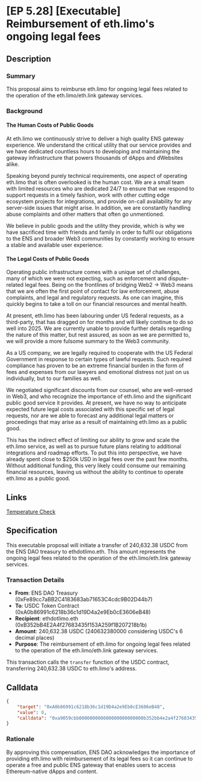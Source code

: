 # [EP 5.28] [Executable] Reimbursement of eth.limo's ongoing legal fees 

## Description 

### Summary
This proposal aims to reimburse eth.limo for ongoing legal fees related to the operation of the eth.limo/eth.link gateway services. 

### Background

#### The Human Costs of Public Goods
At eth.limo we continuously strive to deliver a high quality ENS gateway experience. We understand the critical utility that our service provides and we have dedicated countless hours to developing and maintaining the gateway infrastructure that powers thousands of dApps and dWebsites alike.

Speaking beyond purely technical requirements, one aspect of operating eth.limo that is often overlooked is the human cost. We are a small team with limited resources who are dedicated 24/7 to ensure that we respond to support requests in a timely fashion, work with other cutting edge ecosystem projects for integrations, and provide on-call availability for any server-side issues that might arise. In addition, we are constantly handling abuse complaints and other matters that often go unmentioned.

We believe in public goods and the utility they provide, which is why we have sacrificed time with friends and family in order to fulfil our obligations to the ENS and broader Web3 communities by constantly working to ensure a stable and available user experience.

#### The Legal Costs of Public Goods
Operating public infrastructure comes with a unique set of challenges, many of which we were not expecting, such as enforcement and dispute-related legal fees. Being on the frontlines of bridging Web2 → Web3 means that we are often the first point of contact for law enforcement, abuse complaints, and legal and regulatory requests. As one can imagine, this quickly begins to take a toll on our financial resources and mental health.

At present, eth.limo has been labouring under US federal requests, as a third-party, that has dragged on for months and will likely continue to do so well into 2025. We are currently unable to provide further details regarding the nature of this matter, but rest assured, as soon as we are permitted to, we will provide a more fulsome summary to the Web3 community.

As a US company, we are legally required to cooperate with the US Federal Government in response to certain types of lawful requests. Such required compliance has proven to be an extreme financial burden in the form of fees and expenses from our lawyers and emotional distress not just on us individually, but to our families as well.

We negotiated significant discounts from our counsel, who are well-versed in Web3, and who recognize the importance of eth.limo and the significant public good service it provides. At present, we have no way to anticipate expected future legal costs associated with this specific set of legal requests, nor are we able to forecast any additional legal matters or proceedings that may arise as a result of maintaining eth.limo as a public good.

This has the indirect effect of limiting our ability to grow and scale the eth.limo service, as well as to pursue future plans relating to additional integrations and roadmap efforts. To put this into perspective, we have already spent close to $250k USD in legal fees over the past few months. Without additional funding, this very likely could consume our remaining financial resources, leaving us without the ability to continue to operate eth.limo as a public good.

## Links
[Temperature Check](https://discuss.ens.domains/t/temp-check-reimbursement-of-eth-limos-ongoing-legal-fees/19976/1)

## Specification
This executable proposal will initiate a transfer of 240,632.38 USDC from the ENS DAO treasury to ethdotlimo.eth. This amount represents the ongoing legal fees related to the operation of the eth.limo/eth.link gateway services.

### Transaction Details
* **From**: ENS DAO Treasury (0xFe89cc7aBB2C4183683ab71653C4cdc9B02D44b7)
* **To**: USDC Token Contract (0xA0b86991c6218b36c1d19D4a2e9Eb0cE3606eB48)
* **Recipient**: ethdotlimo.eth (0xB352bB4E2A4f27683435f153A259f1B207218b1b)
* **Amount**: 240,632.38 USDC (240632380000 considering USDC's 6 decimal places)
* **Purpose**: The reimbursement of eth.limo for ongoing legal fees related to the operation of the eth.limo/eth.link gateway services.

This transaction calls the `transfer` function of the USDC contract, transferring 240,632.38 USDC to eth.limo's address.

## Calldata
```json
{
    "target": "0xA0b86991c6218b36c1d19D4a2e9Eb0cE3606eB48",
    "value": 0,
    "calldata": "0xa9059cbb000000000000000000000000b352bb4e2a4f27683435f153a259f1b207218b1b0000000000000000000000000000000000000000000000000000003806ceba60"
}
```

### Rationale
By approving this compensation, ENS DAO acknowledges the importance of providing eth.limo with reimbursement of its legal fees so it can continue to operate a free and public ENS gateway that enables users to access Ethereum-native dApps and content.
